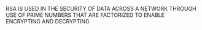 RSA IS USED IN THE SECURITY OF DATA ACROSS A NETWORK THROUGH USE OF PRIME NUMBERS THAT ARE FACTORIZED TO ENABLE ENCRYPTING AND DECRYPTING
